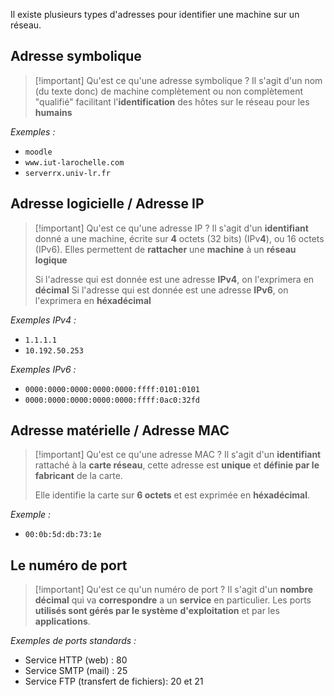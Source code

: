 Il existe plusieurs types d'adresses pour identifier une machine sur un réseau.

## Adresse symbolique

>[!important] Qu'est ce qu'une adresse symbolique ? 
>Il s'agit d'un nom (du texte donc) de machine complètement ou non complètement "qualifié" facilitant l'**identification** des hôtes sur le réseau pour les **humains**

*Exemples :*
- `moodle`
- `www.iut-larochelle.com`
- `serverrx.univ-lr.fr`

## Adresse logicielle / Adresse IP

>[!important] Qu'est ce qu'une adresse IP ? 
>Il s'agit d'un **identifiant** donné a une machine, écrite sur **4** octets (32 bits) (IPv**4**), ou 16 octets (IPv6).
>Elles permettent de **rattacher** une **machine** à un **réseau logique**
>
>Si l'adresse qui est donnée est une adresse **IPv4**, on l'exprimera en **décimal**
>Si l'adresse qui est donnée est une adresse **IPv6**, on l'exprimera en **héxadécimal**

*Exemples IPv4 :*
- `1.1.1.1`
- `10.192.50.253`

*Exemples IPv6 :*
- `0000:0000:0000:0000:0000:ffff:0101:0101`
- `0000:0000:0000:0000:0000:ffff:0ac0:32fd`

## Adresse matérielle / Adresse MAC

>[!important] Qu'est ce qu'une adresse MAC ? 
>Il s'agit d'un **identifiant** rattaché à la **carte réseau**, cette adresse est **unique** et **définie par le fabricant** de la carte. 
>
>Elle identifie la carte sur **6 octets** et est exprimée en **héxadécimal**.

*Exemple :*
- `00:0b:5d:db:73:1e`

## Le numéro de port 


>[!important] Qu'est ce qu'un numéro de port ? 
>Il s'agit d'un **nombre décimal** qui va **correspondre** a un **service** en particulier. Les ports **utilisés sont gérés par le système d'exploitation** et par les **applications**. 

*Exemples de ports standards :*
- Service HTTP (web) : 80
- Service SMTP (mail) : 25
- Service FTP (transfert de fichiers): 20 et 21